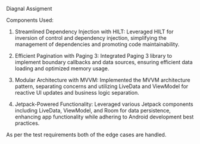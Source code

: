Diagnal Assigment

Components Used:

1. Streamlined Dependency Injection with HILT:
Leveraged HILT for inversion of control and dependency injection, simplifying the management of dependencies and promoting code maintainability.

2. Efficient Pagination with Paging 3:
Integrated Paging 3 library to implement boundary callbacks and data sources, ensuring efficient data loading and optimized memory usage.

3. Modular Architecture with MVVM:
Implemented the MVVM architecture pattern, separating concerns and utilizing LiveData and ViewModel for reactive UI updates and business logic separation.

4. Jetpack-Powered Functionality:
Leveraged various Jetpack components including LiveData, ViewModel, and Room for data persistence, enhancing app functionality while adhering to Android development best practices.


As per the test requirements both of the edge cases are handled. 
